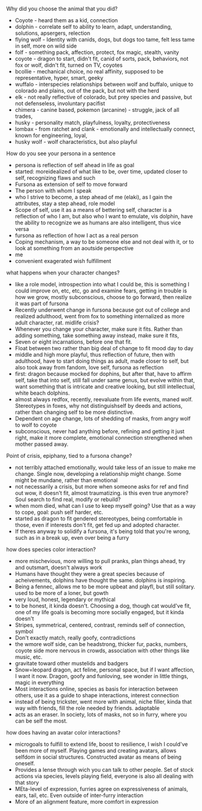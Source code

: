 Why did you choose the animal that you did?

* Coyote - heard them as a kid, connection
* dolphin - correlate self to ability to learn, adapt, understanding, solutions,
apsergers, relection
* flying wolf - Identity with canids, dogs, but dogs too tame, felt less tame in
self, more on wild side
* folf - something pack, affection, protect, fox magic, stealth, vanity
* coyote - dragon to start, didn't fit, canid of sorts, pack, behaviors, not fox
or wolf, didn't fit, turned on TV, coyotes
* bcollie - mechanical choice, no real affinity, supposed to be representative,
hyper, smart, geeky
* wuffalo - interspecies relationships between wolf and buffalo, unique to
colorado and plains, out of the pack, but not with the herd
* elk - not really reflective of colorado, but prey species and passive, but not
defenseless, involuntary pacifist
* chimera - canine based, pokemon (arcanine) - struggle, jack of all trades, 
* husky - personality match, playfulness, loyalty, protectiveness
* lombax - from ratchet and clank - emotionally and intellectually connect,
known for engineering, loyal, 
* husky wolf - wolf characteristics, but also playful

How do you see your persona in a sentence
* persona is reflection of self ahead in life as goal
* started: moreidealized of what like to be, over time, updated closer to self,
recognizing flaws and such
* Fursona as extension of self to move forward
* The person with whom I speak
* who I strive to become, a step ahead of me (elaki), as I gain the attributes,
stay a step ahead, role model
* Scope of self, use it as a means of bettering self, character is a reflection
of who I am, but also who I want to emulate, vis dolphin, have the ability to
recognize we as humans are also intelligent, thus vice versa
* fursona as reflection of how I act as a real person
* Coping mechanism, a way to be someone else and not deal with it, or to look at
something from an aoutside perspective
* me
* convenient exagerated wish fulfillment

what happens when your character changes?
* like a role model, introspection into what I could be, this is something I
could improve on, etc, etc, go and examine fears, getting in trouble is how we
grow, mostly subconscious, choose to go forward, then realize it was part of
fursona
* Recently underwent change in fursona because got out of college and realized
adulthood, went from fox to something internalized as more adult character, rat.
midlife crisis?
* Whenever you change your character, make sure it fits.  Rather than adding
something, take something away instead, make sure it fits, 
* Seven or eight incarnations, before one that fit.
* Float between two rather than big deal of change to fit mood day to day
* middle and high more playful, thus reflection of future, then with adulthood,
have to start doing things as adult, made closer to self, but also took away
from fandom, love self, fursona as reflection
* first: dragon because mocked for dophins, but after that, have to affirm self,
take that into self, still fall under same genus, but evolve within that, want
something that is intricate and creative looking, but still intellectual, white
beach dolphins.
* almost always redfox, recently, reevaluate from life events, maned wolf.
Stereotypes in foxes, why not distinguishself by deeds and actions, rather than
changing self to be more distinctive.
* Dependent on age change, lots of shedding of masks, from angry wolf to wolf to
coyote
* subconscious, never had anything before, refining and getting it just right,
make it more complete, emotional connection strengthened when mother passed
away.

Point of crisis, epiphany, tied to a fursona change?
* not terribly attached emotionally, would take less of an issue to make me
change.  Single now, developing a relationship might change.  Some might be
mundane, rather than emotional
* not necessarily a crisis, but more when someone asks for ref and find out wow,
it doesn't fit, almost traumatizing.  is this even true anymore? Soul search to
find real, modify or rebuild?
* when mom died, what can I use to keep myself going?  Use that as a way to
cope, goal: push self harder, etc.
* started as dragon to fit gendered stereotypes, being comfortable in those,
even if interests don't fit, get fed up and adopted character.
* If theres anyway to solidify a fursona, it's being told that you're wrong,
such as in a break up, even over being a furry

how does species color interaction?
* more mischevious, more willing to pull pranks, plan things ahead, try and
outsmart, doesn't always work
* Humans have thought they were a great species because of acheivements,
dolphins have thought the same. dolphins is inspiring.
* Being a fennec, allows me to be more upbeat and playfl, but still solitary.
used to be more of a loner, but gowth
* very loud, honest, legendary or mythical
* to be honest, it kinda doesn't. Choosing a dog, though cat would've fit, one
of my life goals is becoming more socially engaged, but it kinda doesn't
* Stripes, symmetrical, centered, contrast, reminds self of connection, symbol
* Don't exactly  match, really goofy, contradictions
* the wmore wolf side, can be headstrong, thicker fur, packs, numbers, coyote
side more nervous in crowds, association with other things like music, etc.
* gravitate toward other mustelids and badgers
* Snow=leopard dragon, act feline, personal space, but if I want affection, I
want it now.  Dragon, goofy and funloving, see wonder in little things, magic in
everything
* Most interactions online, species as basis for interaction between others,
use it as a guide to shape interactions, interest connection
* instead of being trickster, went more with animal, niche filler, kinda that
way with friends, fill the role needed by friends. adaptable
* acts as an eraser.  In society, lots of masks, not so in furry, where you can
be self the most.

how does having an avatar color interactions?
* microgoals to fulfill to extend life, boost to resilience, I wish I could've
been more of myself.  Playing games and creating avatars, allows selfdom in
social structures.  Constructed avatar as means of being oneself.
* Provides a lense through wich you can talk to other people.  Set of stock
actions via species, levels playing field, everyone is also all dealing with
that story
* MEta-level of expression, furries agree on expressiveness of animals, ears,
tail, etc.  Even outside of inter-furry interaction
* More of an alignment feature, more comfort in expression
